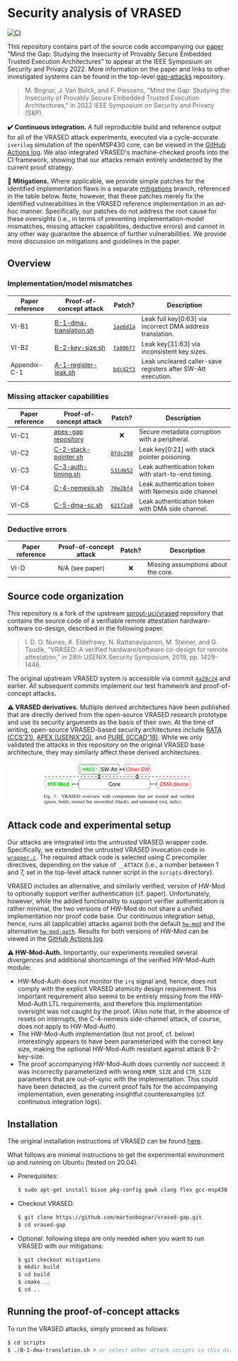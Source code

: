 # Security analysis of VRASED

[![CI](https://github.com/martonbognar/vrased-gap/actions/workflows/ci.yaml/badge.svg)](https://github.com/martonbognar/vrased-gap/actions/workflows/ci.yaml)

This repository contains part of the source code accompanying our [paper](https://mici.hu/papers/bognar2022gap.pdf) "Mind
the Gap: Studying the Insecurity of Provably Secure Embedded Trusted Execution
Architectures" to appear at the IEEE Symposium on Security and Privacy 2022.
More information on the paper and links to other investigated systems can be
found in the top-level [gap-attacks](https://github.com/martonbognar/gap-attacks) repository.

> M. Bognar, J. Van Bulck, and F. Piessens, "Mind the Gap: Studying the Insecurity of Provably Secure Embedded Trusted Execution Architectures," in 2022 IEEE Symposium on Security and Privacy (S&P).

**:heavy_check_mark: Continuous integration.**
A full reproducible build and reference output for all of the VRASED attack
experiments, executed via a cycle-accurate `iverilog` simulation of the
openMSP430 core, can be viewed in the [GitHub Actions log](https://github.com/martonbognar/vrased-gap/actions).
We also integrated VRASED's machine-checked proofs into the CI framework,
showing that our attacks remain entirely undetected by the current proof
strategy.

**:no_entry_sign: Mitigations.**
Where applicable, we provide simple patches for the identified implementation
flaws in a separate [mitigations](https://github.com/martonbognar/vrased-gap/tree/mitigations)
branch, referenced in the table below.
Note, however, that these patches merely fix the identified vulnerabilities in
the VRASED reference implementation in an _ad-hoc_ manner.
Specifically, our patches do not address the root cause for these oversights
(i.e., in terms of preventing implementation-model mismatches, missing attacker
capabilities, deductive errors) and cannot in any other way guarantee the
absence of further vulnerabilities.
We provide more discussion on mitigations and guidelines in the paper.

## Overview

### Implementation/model mismatches

| Paper reference | Proof-of-concept attack | Patch? | Description |
|-----------------|---------------|:-------------:|-------------|
| VI-B1           | [B-1-dma-translation.sh](scripts/B-1-dma-translation.sh) | [`1ae6d1a`](https://github.com/martonbognar/vrased-gap/commit/1ae6d1a53c7d7632c89aaf98ae73617bc193376d) | Leak full key[0:63] via incorrect DMA address translation. |
| VI-B2           | [B-2-key-size.sh](scripts/B-2-key-size.sh) | [`fa806f7`](https://github.com/martonbognar/vrased-gap/commit/fa806f787353e078bb9e2e470a5eea90288fef12) | Leak key[31:63] via inconsistent key sizes. |
| Appendix-C-1    | [A-1-register-leak.sh](scripts/A-1-register-leak.sh) | [`bdc42f3`](https://github.com/martonbognar/vrased-gap/commit/bdc42f36aa4f1a355397a85b5413af43ee2c1d68) | Leak uncleared caller-save registers after SW-Att execution. |

### Missing attacker capabilities

| Paper reference | Proof-of-concept attack | Patch? | Description |
|-----------------|---------------|:-------------:|-------------|
| VI-C1           | [apex-gap repository](https://github.com/martonbognar/apex-gap) | :x: | Secure metadata corruption with a peripheral. |
| VI-C2           | [C-2-stack-pointer.sh](scripts/C-2-stack-pointer.sh) | [`8fdc298`](https://github.com/martonbognar/vrased-gap/commit/8fdc2988c6908f7f6d96685eab6370e57bc4eaba) | Leak key[0:21] with stack pointer poisoning. |
| VI-C3           | [C-3-auth-timing.sh](scripts/C-3-auth-timing.sh) | [`531db52`](https://github.com/martonbognar/vrased-gap/commit/531db52f07e3a26dbc5a6f11c621f82bcbbe775d) | Leak authentication token with start-to-end timing. |
| VI-C4           | [C-4-nemesis.sh](scripts/C-4-nemesis.sh) | [`70e2bf4`](https://github.com/martonbognar/vrased-gap/commit/70e2bf4c294e6b1cc7fbff20b01b7295d0f990f9) | Leak authentication token with Nemesis side channel. |
| VI-C5           | [C-5-dma-sc.sh](scripts/C-5-dma-sc.sh) | [`621f2a8`](https://github.com/martonbognar/vrased-gap/commit/621f2a8b40579adc198b4261c63d5ded91a64a6d) | Leak authentication token with DMA side channel. |

### Deductive errors

| Paper reference | Proof-of-concept attack | Patch? | Description |
|-----------------|---------------|:-------------:|-------------|
| VI-D | N/A (see paper) | :x: | Missing assumptions about the core. |

## Source code organization

This repository is a fork of the upstream
[sprout-uci/vrased](https://github.com/sprout-uci/vrased)
repository that contains the source code of a verifiable remote attestation
hardware-software co-design, described in the following paper.

> I. D. O. Nunes, K. Eldefrawy, N. Rattanavipanon, M. Steiner, and G. Tsudik, "VRASED: A verified hardware/software co-design for remote attestation," in 28th USENIX Security Symposium, 2019, pp. 1429–1446.

The original upstream VRASED system is accessible via commit
[`4a29c24`](https://github.com/martonbognar/vrased-gap/commit/4a29c248d55b132bacf2fd0e8b659d561478b8b6)
and earlier. All subsequent commits implement our test framework and
proof-of-concept attacks.

**:warning: VRASED derivatives.**
Multiple derived architectures have been published that are
directly derived from the open-source VRASED research prototype and
use its security arguments as the basis of their own.
At the time of writing, open-source VRASED-based security architectures include
[RATA (CCS'21)](https://github.com/sprout-uci/RATA),
[APEX (USENIX'20)](https://github.com/sprout-uci/APEX), and
[PURE (ICCAD'19)](https://github.com/sprout-uci/vrased/tree/pure).
While we only validated the attacks in this repository on the original VRASED
base architecture, they may similarly affect these derived architectures.

![vrased-overview](vrased-overview.png)

## Attack code and experimental setup

Our attacks are integrated into the _untrusted_ VRASED wrapper code.
Specifically, we extended the untrusted VRASED invocation code in
[`wrapper.c`](vrased/sw-att/wrapper.c#L113).
The required attack code is selected using C precompiler directives, depending
on the value of `__ATTACK` (i.e., a number between 1 and 7, set in the
top-level attack runner script in the `scripts` directory).

VRASED includes an alternative, and similarly verified,
version of HW-Mod to optionally support verifier authentication (cf. paper).
Unfortunately, however, while the added functionality to support verifier
authentication is rather minimal, the two versions of HW-Mod do not share a
unified implementation nor proof code base.
Our continuous integration setup, hence, runs all (applicable) attacks against
both the default [`hw-mod`](vrased/hw-mod) and the alternative
[`hw-mod-auth`](vrased/hw-mod/hw-mod-auth).
Results for both versions of HW-Mod can be viewed in the [GitHub Actions
log](https://github.com/martonbognar/vrased-gap/actions).

**:warning: HW-Mod-Auth.**
Importantly, our experiments revealed several divergences and additional
shortcomings of the verified HW-Mod-Auth module:
* HW-Mod-Auth does _not_ monitor the `irq` signal and, hence, does not comply
  with the explicit VRASED atomicity design requirement. This important
  requirement also seems to be entirely missing from the HW-Mod-Auth LTL
  requirements, and therefore this implementation oversight was not caught by the
  proof.  (Also note that, in the absence of resets on interrupts, the
  C-4-nemesis side-channel attack, of course, does not apply to HW-Mod-Auth).
* The HW-Mod-Auth implementation (but not proof, cf. below) interestingly
  appears to have been parameterized with the correct key size, making
  the optional HW-Mod-Auth resistant against attack B-2-key-size.
* The proof accompanying HW-Mod-Auth does currently _not_ succeed: it was
  incorrectly parameterized with wrong `KMEM_SIZE` and `CTR_SIZE` parameters
  that are out-of-sync with the implementation. This could have been detected,
  as the current proof fails for the accompanying implementation, even
  generating insightful counterexamples (cf. continuous integration logs).

## Installation

The original installation instructions of VRASED can be found [here](README-original.md).

What follows are minimal instructions to get the experimental environment up and running on Ubuntu (tested on 20.04).

- Prerequisites:
  ```bash
  $ sudo apt-get install bison pkg-config gawk clang flex gcc-msp430 iverilog expect-dev libffi-dev
  ```
- Checkout VRASED:
  ```bash
  $ git clone https://github.com/martonbognar/vrased-gap.git
  $ cd vrased-gap
  ```
- Optional: following steps are only needed when you want to run VRASED with our mitigations:
  ```bash
  $ git checkout mitigations
  $ mkdir build
  $ cd build
  $ cmake ..
  $ cd ..
  ```

## Running the proof-of-concept attacks

To run the VRASED attacks, simply proceed as follows:

```bash
$ cd scripts
$ ./B-1-dma-translation.sh # or select other attack scripts in this directory
```
